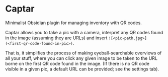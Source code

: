 # Captar
Minimalist Obsidian plugin for managing inventory with QR codes.

Captar allows you to take a pic with a camera, interpret any QR codes found in the image (assuming they are URLs) and insert `![<pic-path.jpg>](<first-qr-code-found-in-pic>)`.

That is, it simplifies the process of making eyeball-searchable overviews of all your stuff, where you can click any given image to be taken to the URL borne on the first QR code found in the image. (If there is no QR code visible in a given pic, a default URL can be provided; see the settings tab).

